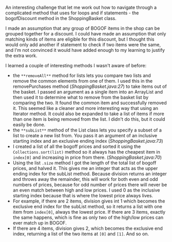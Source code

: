 An interesting challenge that let me work out how to navigate through a complicated method that uses for loops and if statements - the bogofDiscount method in the ShoppingBasket class.

I made an assumption that any group of BOGOF items in the shop can be grouped together for a discount. I could have made an assumption that only matching kinds of items are eligible for this discount, but I thought this would only add another if statement to check if two items were the same, and I'm not convinced it would have added enough to my learning to justify the extra work.

I learned a couple of interesting methods I wasn't aware of before:

* the `**removeAll**` method for lists lets you compare two lists and remove the common elements from one of them. I used this in the removePurchases method (*ShoppingBasket.java:27*) to take items out of the basket. I passed an argument as a single item into an ArrayList and then used it to determine what to remove from the basket list by comparing the two. It found the common item and successfully removed it. This seemed like a cleaner and more interesting way that using an Iterator method. It could also be expanded to take a list of items if more than one item is being removed from the list. I didn't do this, but it could easily be done.
* the `**subList**` method of the List class lets you specify a subset of a list to create a new list from. You pass it an argument of an inclusive starting index and an exclusive ending index (*ShoppingBasket.java:73*)
 * I created a list of all the bogoff prices and sorted it using the `Collections.sort(list)` method so it always has the cheapest item in `index[0]` and increasing in price from there. (*ShoppingBasket.java:70*)
 * Using the list `.size` method I got the length of the total list of bogoff prices, and halved it. This gives me an integer that acts as the upper ending index for the subList method. Because division returns an integer and throws away the remainder, this will work for both even and odd numbers of prices, because for odd number of prices there will never be an even match between high and low prices. I used 0 as the inclusive starting index because that is where the lowest price always lives.
 * For example, if there are 2 items, division gives int 1 which becomes the exclusive end index for the subList method, so it returns a list with one item from `index[0]`, always the lowest price. If there are 3 items, exactly the same happens, which is fine as only two of the high/low prices can ever match up in BOGOF.
 * If there are 4 items, division gives 2, which becomes the exclusive end index, returning a list of the two items at `[0]` and `[1]`. And so on. 